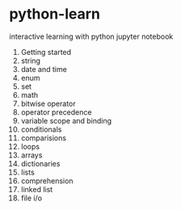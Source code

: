 # python-learn

interactive learning with python jupyter notebook 

1. Getting started
2. string
3. date and time
4. enum
5. set
6. math
7. bitwise operator
8. operator precedence
9. variable scope and binding
10. conditionals
11. comparisions
12. loops
13. arrays
14. dictionaries
15. lists
16. comprehension
17. linked list
18. file i/o